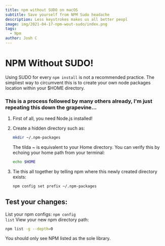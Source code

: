 ```yaml
---
title: npm without SUDO on macOS
subtitle: Save yourself from NPM Sudo headache
description: Less keystrokes makes us all better peopl
image: img/2021-04-17-npm-wout-sudo/index.png
tags:
  - Npm
author: Josh C
---
```


# NPM Without SUDO!

Using SUDO for every <code class="language-bash">npm install</code> is not a recommended practice. The simpliest way to circumvent this is to create your own node packages location within your \$HOME directory.

### This is a process followed by many others already, I'm just repeating this down the grapevine...

1. First of all, you need Node.js installed!
2. Create a hidden directory such as:

   ```bash
   mkdir ~/.npm-packages
   ```

   The tilda ~ is equivalent to your Home directory. You can verify this by echoing your home path from your terminal:

   ```bash
   echo $HOME
   ```

3. Tie this all together by telling npm where this newly created directory exists:

   ```bash
   npm config set prefix ~/.npm-packages
   ```

## Test your changes:

List your npm configs: <code class="language-bash">npm config list</code>
View your new npm directory path:

```bash
npm list -g --depth=0
```

You should only see NPM listed as the sole library.
